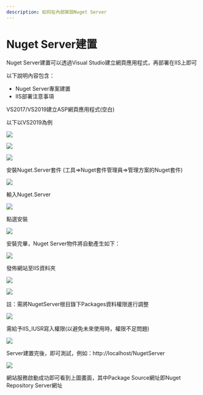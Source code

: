 ```yaml
---
description: 如何在內部架設Nuget Server
---
```


# Nuget Server建置

Nuget Server建置可以透過Visual Studio建立網頁應用程式，再部署在IIS上即可

以下說明內容包含：

* Nuget Server專案建置
* IIS部署注意事項

VS2017/VS2019建立ASP網頁應用程式\(空白\)

以下以VS2019為例

![](../../.gitbook/assets/image%20%2874%29.png)

![](../../.gitbook/assets/image%20%28468%29.png)

![](../../.gitbook/assets/image%20%28314%29.png)

安裝Nuget.Server套件 \(工具=&gt;Nuget套件管理員=&gt;管理方案的Nuget套件\)

![](../../.gitbook/assets/image%20%28357%29.png)

輸入Nuget.Server

![](../../.gitbook/assets/image%20%28294%29.png)

點選安裝

![](../../.gitbook/assets/image%20%28436%29.png)

安裝完畢，Nuget Server物件將自動產生如下：

![](../../.gitbook/assets/image%20%28204%29.png)

發佈網站至IIS資料夾

![](../../.gitbook/assets/image%20%2878%29.png)

![](../../.gitbook/assets/image%20%28444%29.png)

註：需將NugetServer根目錄下Packages資料權限進行調整

![](../../.gitbook/assets/image%20%28127%29.png)

需給予IIS\_IUSR寫入權限\(以避免未來使用時，權限不足問題\)

![](../../.gitbook/assets/image%20%2847%29.png)

Server建置完後，即可測試，例如：http://localhost/NugetServer

![](../../.gitbook/assets/image%20%281%29.png)

網站服務啟動成功即可看到上圖畫面，其中Package Source網址即Nuget Repository Server網址

